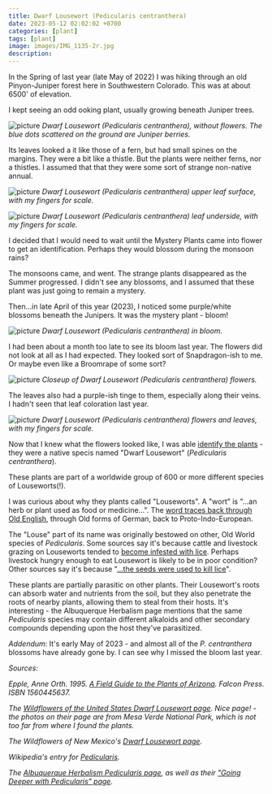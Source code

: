 ```yaml
---
title: Dwarf Lousewort (Pedicularis centranthera)
date: 2023-05-12 02:02:02 +0700
categories: [plant]
tags: [plant]
image: images/IMG_1135-2r.jpg
description: 
---
```


In the Spring of last year (late May of 2022) I was hiking through an old Pinyon-Juniper forest here in Southwestern Colorado. This was at about 6500' of elevation.

I kept seeing an odd ooking plant, usually growing beneath Juniper trees.

![picture](images/IMG_6517-r.jpg)
*Dwarf Lousewort (_Pedicularis centranthera_), without flowers. The blue dots scattered on the ground are Juniper berries.*

Its leaves looked a it like those of a fern, but had small spines on the margins. They were a bit like a thistle. But the plants were neither ferns, nor a thistles. I assumed that that they were some sort of strange non-native annual.

![picture](images/IMG_6519-r.jpg)
*Dwarf Lousewort (_Pedicularis centranthera_) upper leaf surface, with my fingers for scale.*

![picture](images/IMG_6518-r.jpg)
*Dwarf Lousewort (_Pedicularis centranthera_) leaf underside, with my fingers for scale.*

I decided that I would need to wait until the Mystery Plants came into flower to get an identification. Perhaps they would blossom during the monsoon rains?

The monsoons came, and went. The strange plants disappeared as the Summer progressed. I didn't see any blossoms, and I assumed that these plant was just going to remain a mystery.

Then...in late April of this year (2023), I noticed some purple/white blossoms beneath the Junipers. It was the mystery plant - bloom!

![picture](images/IMG_1135-r.jpg)
*Dwarf Lousewort (_Pedicularis centranthera_) in bloom.*

I had been about a month too late to see its bloom last year. The flowers did not look at all as I had expected. They looked sort of Snapdragon-ish to me. Or maybe even like a Broomrape of some sort?

![picture](images/IMG_1132-r.jpg)
*Closeup of Dwarf Lousewort (_Pedicularis centranthera_) flowers.*

The leaves also had a purple-ish tinge to them, especially along their veins. I hadn't seen that leaf coloration last year.

![picture](images/IMG_1126-r.jpg)
*Dwarf Lousewort (_Pedicularis centranthera_) flowers and leaves, with my fingers for scale.*

Now that I knew what the flowers looked like, I was able [identify the plants](https://uswildflowers.com/detail.php?SName=Pedicularis%20centranthera) - they were a native specis named "Dwarf Lousewort" (_Pedicularis centranthera_).

These plants are part of a worldwide group of 600 or more different species of Louseworts(!).

I was curious about why they plants called "Louseworts". A "wort" is "...an herb or plant used as food or medicine...". The [word traces back through Old English](https://en.wiktionary.org/wiki/wort#English), through Old forms of German, back to Proto-Indo-European.

The "Louse" part of its name was originally bestowed on other, Old World species of _Pedicularis_. Some sources say it's because cattle and livestock grazing on Louseworts tended to [become infested with lice](https://en.wikipedia.org/wiki/Pedicularis). Perhaps livestock hungry enough to eat Lousewort is likely to be in poor condition? Other sources say it's because "[...the seeds were used to kill lice](https://www.amazon.com/Field-Guide-Plants-Arizona/dp/1560445637)".

These plants are partially parasitic on other plants. Their Lousewort's roots can absorb water and nutrients from the soil, but they also penetrate the roots of nearby plants, allowing them to steal from their hosts. It's interesting - the Albuquerque Herbalism page mentions that the same _Pedicularis_ species may contain different alkaloids and other secondary compounds depending upon the host they've parasitized.

_Addendum_: It's early May of 2023 - and almost all of the _P. centranthera_ blossoms have already gone by. I can see why I missed the bloom last year.

_Sources:_

_Epple, Anne Orth. 1995. [A Field Guide to the Plants of Arizona](https://www.amazon.com/Field-Guide-Plants-Arizona/dp/1560445637). Falcon Press. ISBN 1560445637._

_The [Wildflowers of the United States Dwarf Lousewort page](https://uswildflowers.com/detail.php?SName=Pedicularis%20centranthera). Nice page! - the photos on their page are from Mesa Verde National Park, which is not too far from where I found the plants._

_The Wildflowers of New Mexico's [Dwarf Lousewort page](https://www.wildflowersnm.com/Pedicularis_centranthera.html)._

_Wikipedia's entry for [Pedicularis](https://en.wikipedia.org/wiki/Pedicularis)._

_The [Albuquerque Herbalism Pedicularis page](https://albuquerqueherbalism.com/2015/04/30/pedicularis-community-coordinator-muscular-medicine-and-gateway-to-oneself/), as well as their ["Going Deeper with Pedicularis" page](https://albuquerqueherbalism.com/2018/01/15/going-deeper-with-pedicularis/)._

